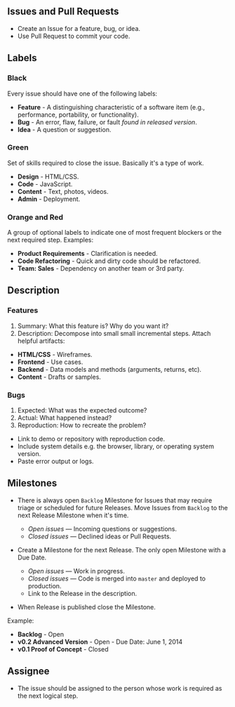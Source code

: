 ## Issues and Pull Requests

- Create an Issue for a feature, bug, or idea.
- Use Pull Request to commit your code.

## Labels

### Black

Every issue should have one of the following labels:

- **Feature** - A distinguishing characteristic of a software item (e.g., performance, portability, or functionality).
- **Bug** - An error, flaw, failure, or fault _found in released version_.
- **Idea** - A question or suggestion.

### Green

Set of skills required to close the issue. Basically it's a type of work.

- **Design** - HTML/CSS.
- **Code** - JavaScript.
- **Content** - Text, photos, videos.
- **Admin** - Deployment.

### Orange and Red

A group of optional labels to indicate one of most frequent blockers or the next required step. Examples:

- **Product Requirements** - Clarification is needed.
- **Code Refactoring** - Quick and dirty code should be refactored.
- **Team: Sales** - Dependency on another team or 3rd party.

## Description

### Features

1. Summary: What this feature is? Why do you want it?
2. Description: Decompose into small small incremental steps. Attach helpful artifacts:
  - **HTML/CSS** - Wireframes.
  - **Frontend** - Use cases.
  - **Backend** - Data models and methods (arguments, returns, etc).
  - **Content** - Drafts or samples.

### Bugs

1. Expected: What was the expected outcome?
2. Actual: What happened instead? 
3. Reproduction: How to recreate the problem?
  - Link to demo or repository with reproduction code.
  - Include system details e.g. the browser, library, or operating system version.
  - Paste error output or logs. 

## Milestones

- There is always open `Backlog` Milestone for Issues that may require triage or scheduled for future Releases. Move Issues from `Backlog` to the next Release Milestone when it's time.
  - _Open issues_ — Incoming questions or suggestions.
  - _Closed issues_ — Declined ideas or Pull Requests.
 
- Create a Milestone for the next Release. The only open Milestone with a Due Date.
  - _Open issues_ — Work in progress.
  - _Closed issues_ — Code is merged into `master` and deployed to production. 
  - Link to the Release in the description.

- When Release is published close the Milestone.

Example:
- **Backlog** - Open
- **v0.2 Advanced Version** - Open - Due Date: June 1, 2014
- **v0.1 Proof of Concept** - Closed 

## Assignee

- The issue should be assigned to the person whose work is required as the next logical step.